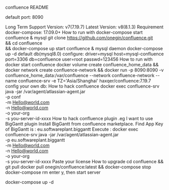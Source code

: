 confluence
README 

default port: 8090

Long Term Support Version: v7(7.19.7)
Latest Version: v8(8.1.3)
Requirement
docker-compose: 17.09.0+
How to run with docker-compose
start confluence & mysql
git clone https://github.com/onegin/confluence.git \
&& cd confluence \
&& docker-compose up
start confluence & mysql daemon
docker-compose up -d
default db(mysql8.0) configure:
driver=mysql
host=mysql-confluence
port=3306
db=confluence
user=root
passwd=123456
How to run with docker
start confluence
docker volume create confluence_home_data && docker network create confluence-network && docker run -p 8090:8090 -v confluence_home_data:/var/confluence --network confluence-network --name confluence-srv -e TZ='Asia/Shanghai' haxqer/confluence:7.19.7
config your own db:
How to hack confluence
docker exec confluence-srv java -jar /var/agent/atlassian-agent.jar \
-p conf \
-m Hello@world.com \
-n Hello@world.com \
-o your-org \
-s you-server-id-xxxx
How to hack confluence plugin
.eg I want to use BigGantt plugin
Install BigGantt from confluence marketplace.
Find App Key of BigGantt is : eu.softwareplant.biggantt
Execute :
docker exec confluence-srv java -jar /var/agent/atlassian-agent.jar \
-p eu.softwareplant.biggantt \
-m Hello@world.com \
-n Hello@world.com \
-o your-org \
-s you-server-id-xxxx
Paste your license
How to upgrade
cd confluence && git pull
docker pull onegin/confluence:latest && docker-compose stop
docker-compose rm
enter y, then start server

docker-compose up -d